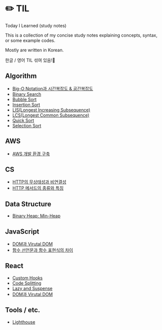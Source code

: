# ✏️ TIL
Today I Learned (study notes)

This is a collection of my concise study notes explaining concepts, syntax, or some example codes.

Mostly are written in Korean.

한글 / 영어 TIL 섞여 있음!📝

## Algorithm
- [Big-O Notation과 시간복잡도 & 공간복잡도](https://github.com/ekim49/TIL/blob/main/Big-O-Notation/big-o-notation.md)
- [Binary Search](https://github.com/ekim49/TIL/blob/main/Binary-search/binary-search.md)
- [Bubble Sort](https://github.com/ekim49/TIL/blob/main/Bubble-Sort/bubbleSort.md)
- [Insertion Sort](https://github.com/ekim49/TIL/blob/main/Insertion-Sort/insertionSort.md)
- [LIS(Longest Increasing Subsequence)](https://github.com/ekim49/TIL/blob/main/Longest-Increasing-Subsequence/lis.md)
- [LCS(Longest Common Subsequence)](https://github.com/ekim49/TIL/blob/main/Longest-Common-Subsequence/lcs.md)
- [Quick Sort](https://github.com/ekim49/TIL/blob/main/Quick-sort/quicksort.md)
- [Selection Sort](https://github.com/ekim49/TIL/blob/main/Selection-Sort/selection-sort.md)

## AWS
- [AWS 개발 환경 구축](https://github.com/ekim49/TIL/blob/main/AWS-Setup.md/aws-setup.md)

## CS
- [HTTP의 무상태성과 비연결성](https://github.com/ekim49/TIL/blob/main/HTTP/http.md)
- [HTTP 메서드의 종류와 특징](https://github.com/ekim49/TIL/blob/main/HTTP/http-methods.md)

## Data Structure
- [Binary Heap: Min-Heap](https://github.com/ekim49/TIL/blob/main/Binary-heaps/binary_heap.md)

## JavaScript
- [DOM과 Virutal DOM](https://github.com/ekim49/TIL/blob/main/VirtualDOM/virtualDOM.md)
- [함수 선언문과 함수 표현식의 차이](https://github.com/ekim49/TIL/blob/main/JS-Function/JS-Function.md)

## React
- [Custom Hooks](https://github.com/ekim49/TIL/blob/main/Custom%20Hooks/customhooks.md)
- [Code Splitting](https://github.com/ekim49/TIL/blob/main/Code-Splitting/code_splitting.md)
- [Lazy and Suspense](https://github.com/ekim49/TIL/blob/main/React.lazy_Suspense/react_lazy.md)
- [DOM과 Virutal DOM](https://github.com/ekim49/TIL/blob/main/VirtualDOM/virtualDOM.md)

## Tools / etc.
- [Lighthouse](https://github.com/ekim49/TIL/blob/main/Lighthouse/lighthouse.md)
